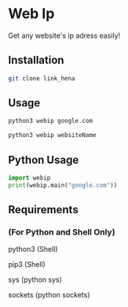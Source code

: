 # Web Ip
Get any website's ip adress easily!
## Installation
```sh
git clone link_hena
```
## Usage
```sh
python3 webip google.com
```
```sh
python3 webip websiteName
```
## Python Usage
```python
import webip
print(webip.main("google.com"))
```
<!-- ## Online Api
link: https://webip.notkar1myt.repl.co/api -->
## Requirements
### (For Python and Shell Only)
python3 (Shell)

pip3 (Shell)

sys (python sys)

sockets (python sockets)
